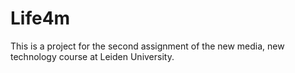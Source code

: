 # Life4m

This is a project for the second assignment of the new media, new technology course at Leiden University.
